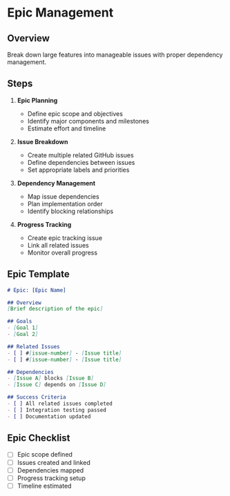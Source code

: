 # Epic Management

## Overview
Break down large features into manageable issues with proper dependency management.

## Steps
1. **Epic Planning**
   - Define epic scope and objectives
   - Identify major components and milestones
   - Estimate effort and timeline

2. **Issue Breakdown**
   - Create multiple related GitHub issues
   - Define dependencies between issues
   - Set appropriate labels and priorities

3. **Dependency Management**
   - Map issue dependencies
   - Plan implementation order
   - Identify blocking relationships

4. **Progress Tracking**
   - Create epic tracking issue
   - Link all related issues
   - Monitor overall progress

## Epic Template
```markdown
# Epic: [Epic Name]

## Overview
[Brief description of the epic]

## Goals
- [Goal 1]
- [Goal 2]

## Related Issues
- [ ] #[issue-number] - [Issue title]
- [ ] #[issue-number] - [Issue title]

## Dependencies
- [Issue A] blocks [Issue B]
- [Issue C] depends on [Issue D]

## Success Criteria
- [ ] All related issues completed
- [ ] Integration testing passed
- [ ] Documentation updated
```

## Epic Checklist
- [ ] Epic scope defined
- [ ] Issues created and linked
- [ ] Dependencies mapped
- [ ] Progress tracking setup
- [ ] Timeline estimated
